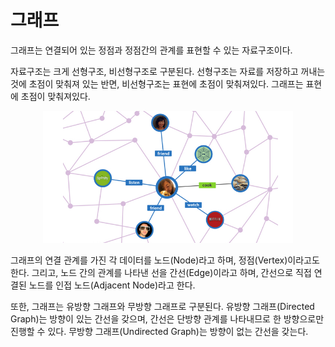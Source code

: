# 그래프

그래프는 연결되어 있는 정점과 정점간의 관계를 표현할 수 있는 자료구조이다.

자료구조는 크게 선형구조, 비선형구조로 구분된다. 선형구조는 자료를 저장하고 꺼내는 것에 초점이 맞춰져 있는 반면, 비선형구조는 표현에 초점이 맞춰져있다. 그래프는 표현에 초점이 맞춰져있다.

<div align="center">
    <img width="400" src="images/01_graph.png">
</div>

그래프의 연결 관계를 가진 각 데이터를 노드(Node)라고 하며, 정점(Vertex)이라고도 한다. 그리고, 노드 간의 관계를 나타낸 선을 간선(Edge)이라고 하며, 간선으로 직접 연결된 노드를 인접 노드(Adjacent Node)라고 한다.

또한, 그래프는 유방향 그래프와 무방향 그래프로 구분된다. 유방향 그래프(Directed Graph)는 방향이 있는 간선을 갖으며, 간선은 단방향 관계를 나타내므로 한 방향으로만 진행할 수 있다. 무방향 그래프(Undirected Graph)는 방향이 없는 간선을 갖는다.